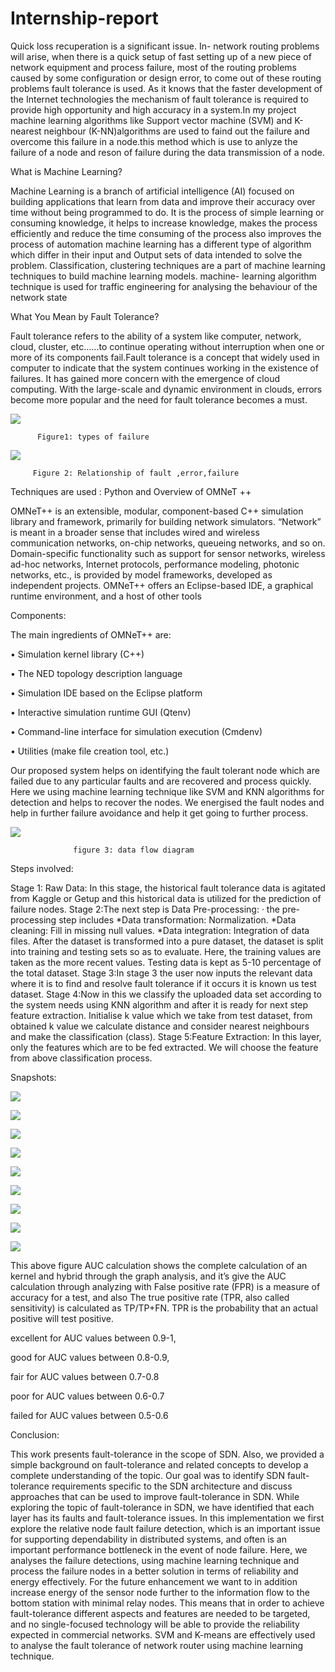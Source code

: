 # Internship-report
Quick loss recuperation is a significant issue. In- network routing problems will arise, when there is a quick setup of fast setting up of a new piece of network equipment and process failure, most of the routing problems caused by some configuration or design error, to come out of these routing problems fault tolerance is used. As it knows that the faster development of the Internet technologies the mechanism of fault tolerance is required to provide high opportunity and high accuracy in a system.In my project machine learning algorithms like Support vector machine (SVM) and K-nearest neighbour (K-NN)algorithms are used to faind out the failure and overcome this failure in a node.this method which is use to anlyze the failure of a node and reson of failure during the data transmission of a node.

What is Machine Learning?

Machine Learning is a branch of artificial intelligence (AI) focused on building applications that learn from data and improve their accuracy over time without being programmed to do. It is the process of simple learning or consuming knowledge, it helps to increase knowledge, makes the process efficiently and reduce the time consuming of the process also improves the process of automation machine learning has a different type of algorithm which differ in their input and Output sets of data intended to solve the problem. Classification, clustering techniques are a part of machine learning techniques to build machine learning models. machine- learning algorithm technique is used for traffic engineering for analysing the behaviour of the network state


 What You Mean by Fault Tolerance?
 
Fault tolerance refers to the ability of a system like computer, network, cloud, cluster, etc…...to continue operating without interruption when one or more of its components fail.Fault tolerance is a concept that widely used in computer to indicate that the system continues working in the existence of failures. It has gained more concern with the emergence of cloud computing. With the large-scale and dynamic environment in clouds, errors become more popular and the need for fault tolerance becomes a must. 

![](types%20of%20faulttolerance.png)

          Figure1: types of failure

 ![](relationship%20digram%20of%20fault%20error%20failure.png)
 
         Figure 2: Relationship of fault ,error,failure

Techniques are used :
Python and 
Overview of OMNeT ++

OMNeT++ is an extensible, modular, component-based C++ simulation library and framework, primarily for building network simulators. “Network” is meant in a broader sense that includes wired and wireless communication networks, on-chip networks, queueing networks, and so on. Domain-specific functionality such as support for sensor networks, wireless ad-hoc networks, Internet protocols, performance modeling, photonic networks, etc., is provided by model frameworks, developed as independent projects. OMNeT++ offers an Eclipse-based IDE, a graphical runtime environment, and a host of other tools

Components:

The main ingredients of OMNeT++ are:

•	Simulation kernel library (C++)

•	The NED topology description language

•	Simulation IDE based on the Eclipse platform

•	Interactive simulation runtime GUI (Qtenv)

•	Command-line interface for simulation execution (Cmdenv)

•	Utilities (make file creation tool, etc.)

Our proposed system helps on identifying the fault tolerant node which are failed due to any particular faults and are recovered and process quickly. Here we using machine learning technique like SVM and KNN algorithms for detection and helps to recover the nodes. We energised the fault nodes and help in further failure avoidance and help it get going to further process.

![](dataflow%20digram.png)

                  figure 3: data flow diagram

Steps involved:

Stage 1: Raw Data: In this stage, the historical fault tolerance data is agitated from Kaggle or Getup and this historical data is utilized for the prediction of failure nodes.
Stage 2:The next step is Data Pre-processing: · the pre-processing step includes
*Data transformation: Normalization.
*Data cleaning: Fill in missing null values.
*Data integration: Integration of data files.
After the dataset is transformed into a pure dataset, the dataset is split into training and testing sets so as to evaluate. Here, the training values are taken as the more recent values. Testing data is kept as 5-10 percentage of the total dataset.
Stage 3:In stage 3 the user now inputs the relevant data where it is to find and resolve fault tolerance if it occurs it is known us test dataset.
Stage 4:Now in this we classify the uploaded data set according to the system needs using KNN algorithm and after it is ready for next step feature extraction. Initialise k value which we take from test dataset, from obtained k value we calculate distance and consider nearest neighbours and make the classification (class).
Stage 5:Feature Extraction: In this layer, only the features which are to be fed extracted. We will choose the feature from above classification process.

Snapshots:

![](calculation%20of%20hybrid%201.png)

![](graphical%20representation%20of%20hybrid%201A.png)

![](calculation%20of%20Kernal%202.png)

![](Graphical%20represenation%20of%20kernel%20nodes%202A.png)

![](calculation%20of%20single%20nodes%203.png)

![](graphical%20representation%20single%20nodes%203A.png)

![](calculation%20of%20visualization%20using%20SVM%204.png)

![](graphical%20represenation%20of%20visualization%204A.png)

![](AUC%20calculation.png)

This above figure AUC calculation shows the complete calculation of an kernel and hybrid through the graph analysis, and it’s give the AUC calculation through analyzing with False positive rate (FPR) is a measure of accuracy for a test, and also The true positive rate (TPR, also called sensitivity) is calculated as TP/TP+FN. TPR is the probability that an actual positive will test positive.

excellent for AUC values between 0.9-1,

good for AUC values between 0.8-0.9,

fair for AUC values between 0.7-0.8

poor for AUC values between 0.6-0.7

failed for AUC values between 0.5-0.6

Conclusion:

This work presents fault-tolerance in the scope of SDN. Also, we provided a simple background on fault-tolerance and related concepts to develop a complete understanding of the topic. Our goal was to identify SDN fault-tolerance requirements specific to the SDN architecture and discuss approaches that can be used to improve fault-tolerance in SDN. While exploring the topic of fault-tolerance in SDN, we have identified that each layer has its faults and fault-tolerance issues. In this implementation we first explore the relative node fault failure detection, which is an important issue for supporting dependability in distributed systems, and often is an important performance bottleneck in the event of node failure. Here, we analyses the failure detections, using machine learning technique and process the failure nodes in a better solution in terms of reliability and energy effectively. For the future enhancement we want to in addition increase energy of the sensor node further to the information flow to the bottom station with minimal relay nodes. This means that in order to achieve fault-tolerance different aspects and features are needed to be targeted, and no single-focused technology will be able to provide the reliability expected in commercial networks. SVM and K-means are effectively used to analyse the fault tolerance of network router using machine learning technique.





















































 
 
 
 
 
 
 
 
 
 
 
 
 
 
 
 
 
 
